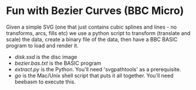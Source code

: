# Fun with Bezier Curves (BBC Micro)

Given a simple SVG (one that just contains cubic splines and lines - no transforms, arcs, fills etc) we use a python script to transform (translate and scale) the data, create a binary file of the data, then have a BBC BASIC program to load and render it.

* *disk.ssd* is the disc image
* *bezier.bas.txt* is the BASIC program
* *extract.py* is the Python. You'll need 'svgpathtools' as a prerequisite.
* *go* is the Mac/Unix shell script that puts it all together. You'll need beebasm to execute this.
